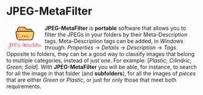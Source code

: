 # JPEG-MetaFilter
<img src="./UI/JPEG-MetaFilter-logo.png" width="20%" align="left"> **JPEG-MetaFilter** is **portable** software that allows you to filter the JPEGs in your folders by their Meta-Description tags. Meta-Description tags can be added, in _Windows_ through: _Properties_ -> _Details_ -> _Description_ -> _Tags_. Opposite to folders, they can be a good way to classify images that belong to multiple categories, instead of just one. For example: [_Plastic_; _Cilindric_; _Green_; _Sold_]. With **JPEG-MetaFilter** you will be able, for instance, to search for all the image in that folder (and **subfolders**), for all the images of _pieces_ that are either _Green_ or _Plastic_, or just for only those that meet both requirements.
